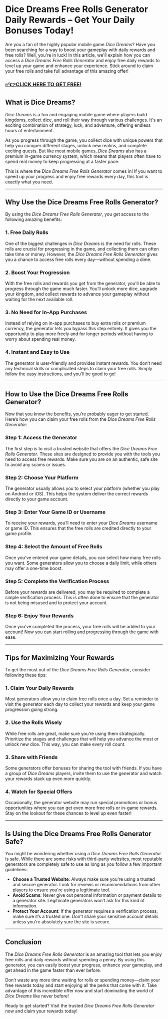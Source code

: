 # Dice Dreams Free Rolls Generator Daily Rewards – Get Your Daily Bonuses Today!

Are you a fan of the highly popular mobile game *Dice Dreams*? Have you been searching for a way to boost your gameplay with daily rewards and free rolls? Well, you're in luck! In this article, we'll explain how you can access a *Dice Dreams Free Rolls Generator* and enjoy free daily rewards to level up your game and enhance your experience. Stick around to claim your free rolls and take full advantage of this amazing offer!

### [✅👉CLICK HERE TO GET FREE!](https://freerewards.xyz/dice/dreams/)

## What is Dice Dreams?

*Dice Dreams* is a fun and engaging mobile game where players build kingdoms, collect dice, and roll their way through various challenges. It's an exciting combination of strategy, luck, and adventure, offering endless hours of entertainment.

As you progress through the game, you collect dice with unique powers that help you conquer different stages, unlock new realms, and complete exciting quests. But like most mobile games, *Dice Dreams* also has a premium in-game currency system, which means that players often have to spend real money to keep progressing at a faster pace.

This is where the *Dice Dreams Free Rolls Generator* comes in! If you want to speed up your progress and enjoy free rewards every day, this tool is exactly what you need.

---

## Why Use the Dice Dreams Free Rolls Generator?

By using the *Dice Dreams Free Rolls Generator*, you get access to the following amazing benefits:

### 1. **Free Daily Rolls**
One of the biggest challenges in *Dice Dreams* is the need for rolls. These rolls are crucial for progressing in the game, and collecting them can often take time or money. However, the *Dice Dreams Free Rolls Generator* gives you a chance to access free rolls every day—without spending a dime.

### 2. **Boost Your Progression**
With the free rolls and rewards you get from the generator, you'll be able to progress through the game much faster. You’ll unlock more dice, upgrade your kingdom, and collect rewards to advance your gameplay without waiting for the next available roll.

### 3. **No Need for In-App Purchases**
Instead of relying on in-app purchases to buy extra rolls or premium currency, the generator lets you bypass this step entirely. It gives you the opportunity to play more freely and for longer periods without having to worry about spending real money.

### 4. **Instant and Easy to Use**
The generator is user-friendly and provides instant rewards. You don’t need any technical skills or complicated steps to claim your free rolls. Simply follow the easy instructions, and you'll be good to go!

---

## How to Use the Dice Dreams Free Rolls Generator?

Now that you know the benefits, you’re probably eager to get started. Here’s how you can claim your free rolls from the *Dice Dreams Free Rolls Generator*:

### Step 1: **Access the Generator**
The first step is to visit a trusted website that offers the *Dice Dreams Free Rolls Generator*. These sites are designed to provide you with the tools you need to access free rewards. Make sure you are on an authentic, safe site to avoid any scams or issues.

### Step 2: **Choose Your Platform**
The generator usually allows you to select your platform (whether you play on Android or iOS). This helps the system deliver the correct rewards directly to your game account.

### Step 3: **Enter Your Game ID or Username**
To receive your rewards, you’ll need to enter your *Dice Dreams* username or game ID. This ensures that the free rolls are credited directly to your game profile.

### Step 4: **Select the Amount of Free Rolls**
Once you’ve entered your game details, you can select how many free rolls you want. Some generators allow you to choose a daily limit, while others may offer a one-time boost.

### Step 5: **Complete the Verification Process**
Before your rewards are delivered, you may be required to complete a simple verification process. This is often done to ensure that the generator is not being misused and to protect your account.

### Step 6: **Enjoy Your Rewards**
Once you’ve completed the process, your free rolls will be added to your account! Now you can start rolling and progressing through the game with ease.

---

## Tips for Maximizing Your Rewards

To get the most out of the *Dice Dreams Free Rolls Generator*, consider following these tips:

### 1. **Claim Your Daily Rewards**
Most generators allow you to claim free rolls once a day. Set a reminder to visit the generator each day to collect your rewards and keep your game progression going strong.

### 2. **Use the Rolls Wisely**
While free rolls are great, make sure you’re using them strategically. Prioritize the stages and challenges that will help you advance the most or unlock new dice. This way, you can make every roll count.

### 3. **Share with Friends**
Some generators offer bonuses for sharing the tool with friends. If you have a group of *Dice Dreams* players, invite them to use the generator and watch your rewards stack up even more quickly.

### 4. **Watch for Special Offers**
Occasionally, the generator website may run special promotions or bonus opportunities where you can get even more free rolls or in-game rewards. Stay on the lookout for these chances to level up even faster!

---

## Is Using the Dice Dreams Free Rolls Generator Safe?

You might be wondering whether using a *Dice Dreams Free Rolls Generator* is safe. While there are some risks with third-party websites, most reputable generators are completely safe to use as long as you follow a few important guidelines:

- **Choose a Trusted Website**: Always make sure you're using a trusted and secure generator. Look for reviews or recommendations from other players to ensure you're using a legitimate tool.
- **Avoid Scams**: Never give out personal information or payment details to a generator site. Legitimate generators won’t ask for this kind of information.
- **Protect Your Account**: If the generator requires a verification process, make sure it’s a trusted one. Don't share your sensitive account details unless you're absolutely sure the site is secure.

---

## Conclusion

The *Dice Dreams Free Rolls Generator* is an amazing tool that lets you enjoy free rolls and daily rewards without spending a penny. By using this generator, you can easily boost your progress, enhance your gameplay, and get ahead in the game faster than ever before.

Don’t waste any more time waiting for rolls or spending money—claim your free rewards today and start enjoying all the perks that come with it. Take advantage of this incredible offer now and start dominating the world of *Dice Dreams* like never before!

Ready to get started? Visit the trusted *Dice Dreams Free Rolls Generator* now and claim your rewards today!
